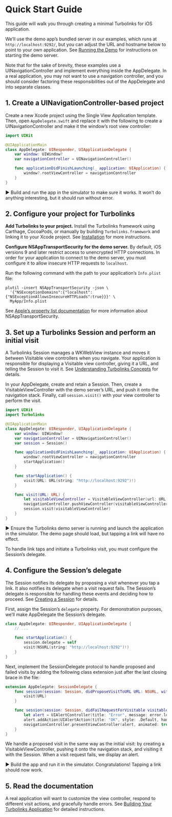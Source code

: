 # Quick Start Guide

This guide will walk you through creating a minimal Turbolinks for iOS application.

We’ll use the demo app’s bundled server in our examples, which runs at `http://localhost:9292/`, but you can adjust the URL and hostname below to point to your own application. See [Running the Demo](README.md#running-the-demo) for instructions on starting the demo server.

Note that for the sake of brevity, these examples use a UINavigationController and implement everything inside the AppDelegate. In a real application, you may not want to use a navigation controller, and you should consider factoring these responsibilities out of the AppDelegate and into separate classes.

## 1. Create a UINavigationController-based project

Create a new Xcode project using the Single View Application template. Then, open `AppDelegate.swift` and replace it with the following to create a UINavigationController and make it the window’s root view controller:

```swift
import UIKit

@UIApplicationMain
class AppDelegate: UIResponder, UIApplicationDelegate {
    var window: UIWindow?
    var navigationController = UINavigationController()

    func applicationDidFinishLaunching(_ application: UIApplication) {
        window?.rootViewController = navigationController
    }
}
```

▶️ Build and run the app in the simulator to make sure it works. It won’t do anything interesting, but it should run without error.

## 2. Configure your project for Turbolinks

**Add Turbolinks to your project.** Install the Turbolinks framework using Carthage, CocoaPods, or manually by building `Turbolinks.framework` and linking it to your Xcode project. See [Installation](README.md#installation) for more instructions.

**Configure NSAppTransportSecurity for the demo server.** By default, iOS versions 9 and later restrict access to unencrypted HTTP connections. In order for your application to connect to the demo server, you must configure it to allow insecure HTTP requests to `localhost`.

Run the following command with the path to your application’s `Info.plist` file:

```
plutil -insert NSAppTransportSecurity -json \
  '{"NSExceptionDomains":{"localhost":{"NSExceptionAllowsInsecureHTTPLoads":true}}}' \
  MyApp/Info.plist
```

See [Apple’s property list documentation](https://developer.apple.com/library/prerelease/ios/documentation/General/Reference/InfoPlistKeyReference/Articles/CocoaKeys.html#//apple_ref/doc/uid/TP40009251-SW33) for more information about NSAppTransportSecurity.

## 3. Set up a Turbolinks Session and perform an initial visit

A Turbolinks Session manages a WKWebView instance and moves it between Visitable view controllers when you navigate. Your application is responsible for displaying a Visitable view controller, giving it a URL, and telling the Session to visit it. See [Understanding Turbolinks Concepts](README.md#understanding-turbolinks-concepts) for details.

In your AppDelegate, create and retain a Session. Then, create a VisitableViewController with the demo server’s URL, and push it onto the navigation stack. Finally, call `session.visit()` with your view controller to perform the visit.

```swift
import UIKit
import Turbolinks

@UIApplicationMain
class AppDelegate: UIResponder, UIApplicationDelegate {
    var window: UIWindow?
    var navigationController = UINavigationController()
    var session = Session()

    func applicationDidFinishLaunching(_ application: UIApplication) {
        window?.rootViewController = navigationController
        startApplication()
    }

    func startApplication() {
        visit(URL: URL(string: "http://localhost:9292")!)
    }

    func visit(URL: URL) {
        let visitableViewController = VisitableViewController(url: URL)
        navigationController.pushViewController(visitableViewController, animated: true)
        session.visit(visitableViewController)
    }
}
```

▶️ Ensure the Turbolinks demo server is running and launch the application in the simulator. The demo page should load, but tapping a link will have no effect.

To handle link taps and initiate a Turbolinks visit, you must configure the Session’s delegate.

## 4. Configure the Session’s delegate

The Session notifies its delegate by proposing a visit whenever you tap a link. It also notifies its delegate when a visit request fails. The Session’s delegate is responsible for handling these events and deciding how to proceed. See [Creating a Session](README.md#creating-a-session) for details.

First, assign the Session’s `delegate` property. For demonstration purposes, we’ll make AppDelegate the Session’s delegate.

```swift
class AppDelegate: UIResponder, UIApplicationDelegate {
    // ...

    func startApplication() {
        session.delegate = self
        visit(NSURL(string: "http://localhost:9292")!)
    }
}
```

Next, implement the SessionDelegate protocol to handle proposed and failed visits by adding the following class extension just after the last closing brace in the file:

```swift
extension AppDelegate: SessionDelegate {
    func session(session: Session, didProposeVisitToURL URL: NSURL, withAction action: Action) {
        visit(URL)
    }

    func session(session: Session, didFailRequestForVisitable visitable: Visitable, withError error: NSError) {
        let alert = UIAlertController(title: "Error", message: error.localizedDescription, preferredStyle: .Alert)
        alert.addAction(UIAlertAction(title: "OK", style: .Default, handler: nil))
        navigationController.presentViewController(alert, animated: true, completion: nil)
    }
}
```

We handle a proposed visit in the same way as the initial visit: by creating a VisitableViewController, pushing it onto the navigation stack, and visiting it with the Session. When a visit request fails, we display an alert.

▶️ Build the app and run it in the simulator. Congratulations! Tapping a link should now work.

## 5. Read the documentation

A real application will want to customize the view controller, respond to different visit actions, and gracefully handle errors. See [Building Your Turbolinks Application](README.md#building-your-turbolinks-application) for detailed instructions.
